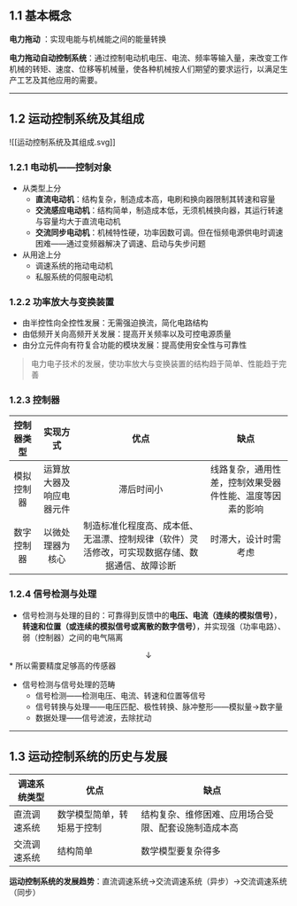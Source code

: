 
## 1.1 基本概念

**电力拖动** ：实现电能与机械能之间的能量转换

**电力拖动自动控制系统**：通过控制电动机电压、电流、频率等输入量，来改变工作机械的转矩、速度、位移等机械量，使各种机械按人们期望的要求运行，以满足生产工艺及其他应用的需要。

***

## 1.2 运动控制系统及其组成

![[运动控制系统及其组成.svg]]

### 1.2.1 电动机——控制对象

* 从类型上分
	* **直流电动机**：结构复杂，制造成本高，电刷和换向器限制其转速和容量
	* **交流感应电动机**：结构简单，制造成本低，无须机械换向器，其运行转速与容量均大于直流电动机
	* **交流同步电动机**：机械特性硬，功率因数可调。但在恒频电源供电时调速困难——通过变频器解决了调速、启动与失步问题
* 从用途上分
	* 调速系统的拖动电动机
	* 私服系统的伺服电动机

### 1.2.2 功率放大与变换装置

* 由半控性向全控性发展：无需强迫换流，简化电路结构
* 由低频开关向高频开关发展：提高开关频率以及可控电源质量
* 由分立元件向有符复合功能的模块发展：提高使用安全性与可靠性

>电力电子技术的发展，使功率放大与变换装置的结构趋于简单、性能趋于完善 

### 1.2.3 控制器

| **控制器类型** |       **实现方式**       |                                            **优点**                                            |                         **缺点**                         |
|:--------------:|:------------------------:|:----------------------------------------------------------------------------------------------:|:--------------------------------------------------------:|
|   模拟控制器   | 运算放大器及响应电器元件 |                                           滞后时间小                                           | 线路复杂，通用性差，控制效果受器件性能、温度等因素的影响 |
|   数字控制器   |     以微处理器为核心     | 制造标准化程度高、成本低、无温漂、控制规律（软件）灵活修改，可实现数据存储、数据通信、故障诊断 |                   时滞大，设计时需考虑                   | 

### 1.2.4 信号检测与处理

* 信号检测与处理的目的：可靠得到反馈中的**电压、电流（连续的模拟信号）**，**转速和位置（或连续的模拟信号或离散的数字信号）**，并实现强（功率电路）、弱（控制器）之间的电气隔离
<center>↓</center>
* 所以需要精度足够高的传感器

* 信号检测与信号处理的范畴
	* 信号检测——检测电压、电流、转速和位置等信号
	* 信号转换与处理——电压匹配、极性转换、脉冲整形——模拟量→数字量
	* 数据处理——信号滤波，去除扰动

***

## 1.3 运动控制系统的历史与发展

| **调速系统类型** | **优点**                   | **缺点**                                             |
| ---------------- | -------------------------- | ---------------------------------------------------- |
| 直流调速系统     | 数学模型简单，转矩易于控制 | 结构复杂、维修困难、应用场合受限、配套设施制造成本高 |
| 交流调速系统     | 结构简单                   | 数学模型要复杂得多                                   | 

**运动控制系统的发展趋势**：直流调速系统→交流调速系统（异步）→交流调速系统（同步）